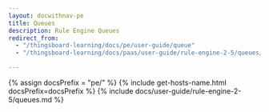 ```yaml
---
layout: docwithnav-pe
title: Queues
description: Rule Engine Queues
redirect_from: 
  - "/thingsboard-learning/docs/pe/user-guide/queue"
  - "/thingsboard-learning/docs/paas/user-guide/rule-engine-2-5/queues/"

---
```


{% assign docsPrefix = "pe/" %}
{% include get-hosts-name.html docsPrefix=docsPrefix %}
{% include docs/user-guide/rule-engine-2-5/queues.md %}
